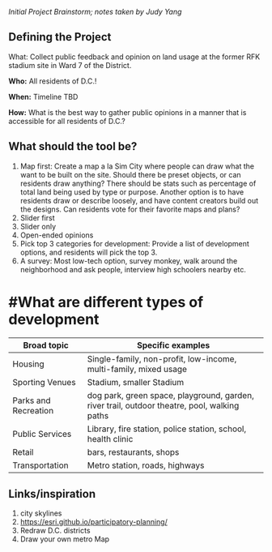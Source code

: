
*Initial Project Brainstorm; notes taken by Judy Yang*

## Defining the Project

</b>What:</b> Collect public feedback and opinion on land usage at the former RFK stadium site in Ward 7 of the District.

<b>Who:</b> All residents of D.C.!

<b>When:</b> Timeline TBD

<b>How:</b> What is the best way to gather public opinions in a manner that is accessible for all residents of D.C.?

## What should the tool be?
1. Map first: Create a map a la Sim City where people can draw what the want to be built on the site. Should there be preset objects, or can residents draw anything? There should be stats such as percentage of total land being used by type or purpose. Another option is to have residents draw or describe loosely, and have content creators build out the designs. Can residents vote for their favorite maps and plans?
2. Slider first
3. Slider only
4. Open-ended opinions
5. Pick top 3 categories for development: Provide a list of development options, and residents will pick the top 3.
6. A survey: Most low-tech option, survey monkey, walk around the neighborhood and ask people, interview high schoolers nearby etc.


# #What are different types of development

Broad topic | Specific examples
-------|-----------
Housing | Single-family, non-profit, low-income, multi-family, mixed usage
Sporting Venues | Stadium, smaller Stadium
Parks and Recreation | dog park, green space, playground, garden, river trail, outdoor theatre, pool, walking paths
Public Services | Library, fire station, police station, school, health clinic
Retail | bars, restaurants, shops
Transportation | Metro station, roads, highways


## Links/inspiration

1. city skylines
2. https://esri.github.io/participatory-planning/
3. Redraw D.C. districts
4. Draw your own metro Map
